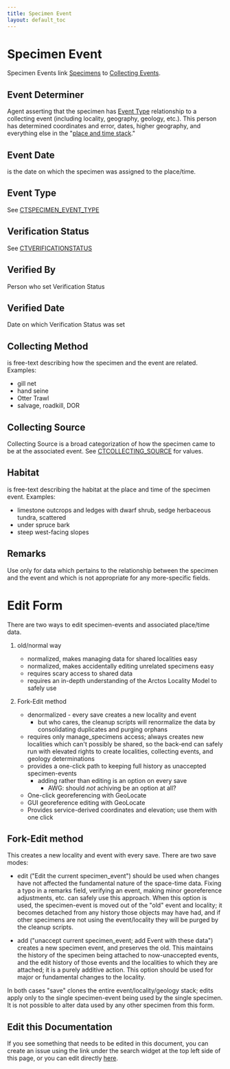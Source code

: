 ```yaml
---
title: Specimen Event
layout: default_toc
---
```


# Specimen Event


Specimen Events link [Specimens]({{site.baseurl}}/documentation/catalog.html) to [Collecting
Events]({{site.baseurl}}/documentation/collecting-event.html).



## Event Determiner

Agent asserting that the specimen
has [Event Type](#type) relationship to a collecting event (including locality, geography, geology, etc.). This person
has determined coordinates and error, dates, higher
geography, and everything else in the "[place and time
stack](/documentation/collecting-event/)."


## Event Date

 is the date on which the specimen was assigned to the place/time.


## Event Type

 See
[CTSPECIMEN_EVENT_TYPE](http://arctos.database.museum/info/ctDocumentation.cfm?table=CTSPECIMEN_EVENT_TYPE)

## Verification Status

 See
[CTVERIFICATIONSTATUS](http://arctos.database.museum/info/ctDocumentation.cfm?table=CTVERIFICATIONSTATUS)

## Verified By

Person who set Verification Status


## Verified Date

Date on which Verification Status was set


## Collecting Method

 is free-text describing how the specimen and the
event are related. Examples:

-   gill net
-   hand seine
-   Otter Trawl
-   salvage, roadkill, DOR


## Collecting Source

Collecting Source is a broad categorization of how the specimen came to be at the associated event. 
 See
[CTCOLLECTING_SOURCE](http://arctos.database.museum/info/ctDocumentation.cfm?table=CTCOLLECTING_SOURCE) for values.




## Habitat

 is free-text describing the habitat at the place and time of
the specimen event. Examples:

-   limestone outcrops and ledges with dwarf shrub, sedge herbaceous
    tundra, scattered
-   under spruce bark
-   steep west-facing slopes

## Remarks

Use only for data which pertains to the relationship between the specimen and the event and which is not appropriate
for any more-specific fields.

# Edit Form

There are two ways to edit specimen-events and associated place/time data.

1.  old/normal way
	* normalized, makes managing data for shared localities easy
	* normalized, makes accidentally editing unrelated specimens easy
	* requires scary access to shared data
	* requires an in-depth understanding of the Arctos Locality Model to safely use

2. Fork-Edit method
	* denormalized - every save creates a new locality and event
	    * but who cares, the cleanup scripts will renormalize the data by consolidating duplicates and purging orphans
	* requires only manage_specimens access; always creates new localities which can't possibly be shared,
	so the back-end can safely run with elevated rights to create localities, collecting events, and geology determinations
	* provides a one-click path to keeping full history as unaccepted specimen-events
		* adding rather than editing is an option on every save
		    * AWG: should *not* achiving be an option at all?
	* One-click georeferencing with GeoLocate
	* GUI georeference editing with GeoLocate
	* Provides service-derived coordinates and elevation; use them with one click


## Fork-Edit method

This creates a new locality and event with every save. There are two save modes:

* edit ("Edit the current specimen_event") should be used when changes have not affected the fundamental nature of the space-time data.
Fixing a typo in a remarks field, verifying an event, making minor georeference adjustments, etc. can safely use this approach. When
this option is used, the specimen-event is moved out of the "old" event and locality; it becomes detached from any history those objects
may have had, and if other specimens are not using the event/locality they will be purged by the cleanup scripts.

* add ("unaccept current specimen_event; add Event with these data") creates a new specimen event, and preserves the old. This maintains
the history of the specimen being attached to now-unaccepted events, and the edit history of those events and the localities to
which they are attached; it is a purely additive action. This option should be used for major or fundamental changes to the locality.

In both cases "save" clones the entire event/locality/geology stack; edits apply only to the single specimen-event being used by the single specimen.
It is not possible to alter data used by any other specimen from this form.

## Edit this Documentation

If you see something that needs to be edited in this document, you can create an issue using the link under the search widget at the top left side of this page, or you can edit directly <a href="https://github.com/ArctosDB/documentation-wiki/edit/gh-pages/_documentation/specimen-event.markdown" target="_blank">here</a>.
